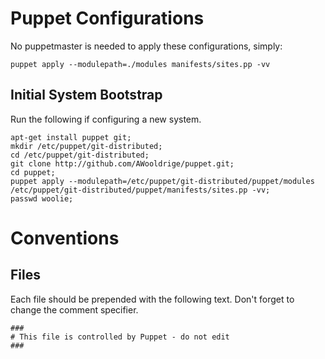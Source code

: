 Puppet Configurations
================================
No puppetmaster is needed to apply these configurations, simply:

    puppet apply --modulepath=./modules manifests/sites.pp -vv


Initial System Bootstrap
--------------------------------
Run the following if configuring a new system.

    apt-get install puppet git;
    mkdir /etc/puppet/git-distributed;
    cd /etc/puppet/git-distributed;
    git clone http://github.com/AWooldrige/puppet.git;
    cd puppet;
    puppet apply --modulepath=/etc/puppet/git-distributed/puppet/modules /etc/puppet/git-distributed/puppet/manifests/sites.pp -vv;
    passwd woolie;

Conventions
==============================

Files
------------------------------
Each file should be prepended with the following text. Don't forget to change the comment specifier.

    ###
    # This file is controlled by Puppet - do not edit
    ###
